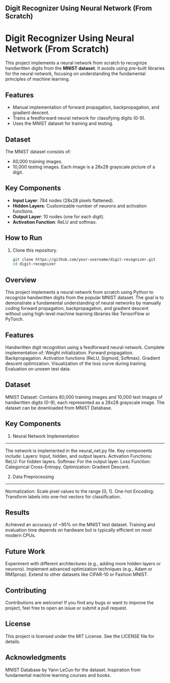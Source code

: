 Digit Recognizer Using Neural Network (From Scratch)
---

# Digit Recognizer Using Neural Network (From Scratch)

This project implements a neural network from scratch to recognize handwritten digits from the **MNIST dataset**. It avoids using pre-built libraries for the neural network, focusing on understanding the fundamental principles of machine learning.

## Features
- Manual implementation of forward propagation, backpropagation, and gradient descent.
- Trains a feedforward neural network for classifying digits (0-9).
- Uses the MNIST dataset for training and testing.

## Dataset
The MNIST dataset consists of:
- 60,000 training images.
- 10,000 testing images.
Each image is a 28x28 grayscale picture of a digit.

## Key Components
- **Input Layer**: 784 nodes (28x28 pixels flattened).
- **Hidden Layers**: Customizable number of neurons and activation functions.
- **Output Layer**: 10 nodes (one for each digit).
- **Activation Function**: ReLU and softmax.

## How to Run
1. Clone this repository.
   ```bash
   git clone https://github.com/your-username/digit-recognizer.git
   cd digit-recognizer

Overview
---

This project implements a neural network from scratch using Python to recognize handwritten digits from the popular MNIST dataset. The goal is to demonstrate a fundamental understanding of neural networks by manually coding forward propagation, backpropagation, and gradient descent without using high-level machine learning libraries like TensorFlow or PyTorch.

Features
---

Handwritten digit recognition using a feedforward neural network.
Complete implementation of:
Weight initialization.
Forward propagation.
Backpropagation.
Activation functions (ReLU, Sigmoid, Softmax).
Gradient descent optimization.
Visualization of the loss curve during training.
Evaluation on unseen test data.

Dataset
---
MNIST Dataset: Contains 60,000 training images and 10,000 test images of handwritten digits (0-9), each represented as a 28x28 grayscale image.
The dataset can be downloaded from MNIST Database.

Key Components
---

1. Neural Network Implementation
---
The network is implemented in the neural_net.py file. 
Key components include:
  Layers: Input, hidden, and output layers.
  Activation Functions:
    ReLU: For hidden layers.
    Softmax: For the output layer.
    Loss Function: Categorical Cross-Entropy.
  Optimization: Gradient Descent.

2. Data Preprocessing
---
Normalization: Scale pixel values to the range [0, 1].
One-hot Encoding: Transform labels into one-hot vectors for classification.

Results
---

Achieved an accuracy of ~95% on the MNIST test dataset.
Training and evaluation time depends on hardware but is typically efficient on most modern CPUs.

Future Work
---

Experiment with different architectures (e.g., adding more hidden layers or neurons).
Implement advanced optimization techniques (e.g., Adam or RMSprop).
Extend to other datasets like CIFAR-10 or Fashion MNIST.

Contributing
---
Contributions are welcome! If you find any bugs or want to improve the project, feel free to open an issue or submit a pull request.

License
---
This project is licensed under the MIT License. See the LICENSE file for details.

Acknowledgments
---
MNIST Database by Yann LeCun for the dataset.
Inspiration from fundamental machine learning courses and books.
